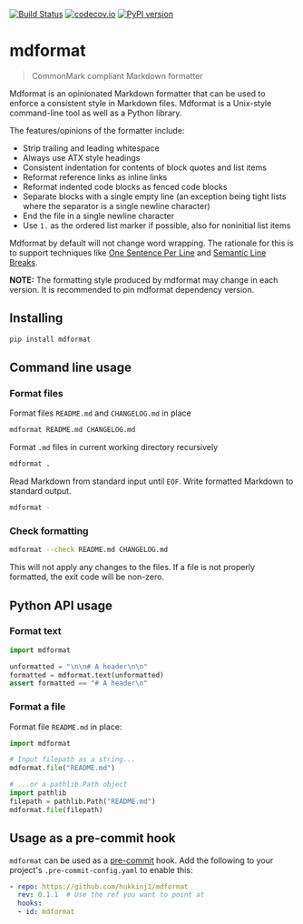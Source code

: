 [![Build Status](https://github.com/hukkinj1/mdformat/workflows/Tests/badge.svg?branch=master)](<https://github.com/hukkinj1/mdformat/actions?query=workflow%3ATests+branch%3Amaster+event%3Apush>)
[![codecov.io](https://codecov.io/gh/hukkinj1/mdformat/branch/master/graph/badge.svg)](<https://codecov.io/gh/hukkinj1/mdformat>)
[![PyPI version](https://badge.fury.io/py/mdformat.svg)](<https://badge.fury.io/py/mdformat>)

# mdformat

> CommonMark compliant Markdown formatter

Mdformat is an opinionated Markdown formatter that can be used to enforce a consistent style in Markdown files.
Mdformat is a Unix-style command-line tool as well as a Python library.

The features/opinions of the formatter include:

- Strip trailing and leading whitespace
- Always use ATX style headings
- Consistent indentation for contents of block quotes and list items
- Reformat reference links as inline links
- Reformat indented code blocks as fenced code blocks
- Separate blocks with a single empty line
  (an exception being tight lists where the separator is a single newline character)
- End the file in a single newline character
- Use `1.` as the ordered list marker if possible, also for noninitial list items

Mdformat by default will not change word wrapping.
The rationale for this is to support techniques like
[One Sentence Per Line](<https://asciidoctor.org/docs/asciidoc-recommended-practices/#one-sentence-per-line>)
and
[Semantic Line Breaks](<https://sembr.org/>).

**NOTE:**
The formatting style produced by mdformat may change in each version.
It is recommended to pin mdformat dependency version.

## Installing

~~~bash
pip install mdformat
~~~

## Command line usage

### Format files

Format files `README.md` and `CHANGELOG.md` in place

~~~bash
mdformat README.md CHANGELOG.md
~~~

Format `.md` files in current working directory recursively

~~~bash
mdformat .
~~~

Read Markdown from standard input until `EOF`.
Write formatted Markdown to standard output.

~~~bash
mdformat -
~~~

### Check formatting

~~~bash
mdformat --check README.md CHANGELOG.md
~~~

This will not apply any changes to the files.
If a file is not properly formatted, the exit code will be non-zero.

## Python API usage

### Format text

~~~python
import mdformat

unformatted = "\n\n# A header\n\n"
formatted = mdformat.text(unformatted)
assert formatted == "# A header\n"
~~~

### Format a file

Format file `README.md` in place:

~~~python
import mdformat

# Input filepath as a string...
mdformat.file("README.md")

# ...or a pathlib.Path object
import pathlib
filepath = pathlib.Path("README.md")
mdformat.file(filepath)
~~~

## Usage as a pre-commit hook

`mdformat` can be used as a [pre-commit](<https://github.com/pre-commit/pre-commit>) hook.
Add the following to your project's `.pre-commit-config.yaml` to enable this:

~~~yaml
- repo: https://github.com/hukkinj1/mdformat
  rev: 0.1.1  # Use the ref you want to point at
  hooks:
  - id: mdformat
~~~
